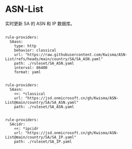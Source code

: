 
# ASN-List

实时更新 SA 的 ASN 和 IP 数据库。

<pre><code class="language-javascript">
rule-providers:
  SAasn:
    type: http
    behavior: classical
    url: "https://raw.githubusercontent.com/Kwisma/ASN-List/refs/heads/main/country/SA/SA_ASN.yaml"
    path: ./ruleset/SA_ASN.yaml
    interval: 86400
    format: yaml
</code></pre>

<pre><code class="language-javascript">
rule-providers:
  SAasn:
    <<: *classical
    url: "https://jsd.onmicrosoft.cn/gh/Kwisma/ASN-List@main/country/SA/SA_ASN.yaml"
    path: ./ruleset/SA_ASN.yaml
</code></pre>

<pre><code class="language-javascript">
rule-providers:
  SAcidr:
    <<: *ipcidr
    url: "https://jsd.onmicrosoft.cn/gh/Kwisma/ASN-List@main/country/SA/SA_IP.yaml"
    path: ./ruleset/SA_IP.yaml
</code></pre>